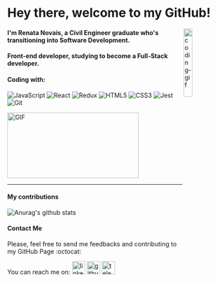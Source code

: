 # Hey there, welcome to my GitHub!
<img align="right" alt="coding-gif" src="https://media.giphy.com/media/fAnzw6YK33jMwzp5wp/giphy.gif" width="20%"/>

#### I'm Renata Novais, a Civil Engineer graduate who's transitioning into Software Development.

#### Front-end developer, studying to become a Full-Stack developer.

#### Coding with:
![JavaScript](https://img.shields.io/badge/-JavaScript-%23F7DF1C?style=flat-square&logo=javascript&logoColor=000000&labelColor=%23F7DF1C&color=%23FFCE5A)
![React](https://img.shields.io/badge/-React-7159c1?style=flat-square&logo=react&logoColor=ffffff)
![Redux](https://img.shields.io/badge/-Redux-61DAFB?style=flat-square&logo=redux&logoColor=6a4daf)
![HTML5](https://img.shields.io/badge/-HTML5-%23E44D27?style=flat-square&logo=html5&logoColor=ffffff)
![CSS3](https://img.shields.io/badge/-CSS3-%231572B6?style=flat-square&logo=css3)
![Jest](https://img.shields.io/badge/-Jest-%23F7DF1C?style=flat-square&logo=jest&logoColor=000000&labelColor=%23F7DF1C&color=%23FFCE5A)
![Git](https://img.shields.io/badge/-Git-%23F05032?style=flat-square&logo=git&logoColor=%23ffffff)


<img alt="GIF"
  src="https://github-readme-stats.vercel.app/api/top-langs/?username=caciquez&layout=compact&title_color=fff&icon_color=79ff97&text_color=9f9f9f&bg_color=151515"
  height="150px" width="300px" />
  
--- 
#### My contributions
![Anurag's github
stats](https://github-readme-stats.vercel.app/api?username=renatanovais&show_icons=true&title_color=fff&icon_color=79ff97&text_color=9f9f9f&bg_color=151515)

#### Contact Me
Please, feel free to send me feedbacks and contributing to my GitHub Page :octocat:

You can reach me on:
[<img src='https://cdn.jsdelivr.net/npm/simple-icons@3.0.1/icons/linkedin.svg' alt='linkedin' height='30'>](https://www.linkedin.com/in/renata-novais/)  [<img src='https://cdn.jsdelivr.net/npm/simple-icons@3.0.1/icons/github.svg' alt='github' height='30'>](https://github.com/RenataNovais)  [<img src='https://cdn.jsdelivr.net/npm/simple-icons@3.0.1/icons/telegram.svg' alt='telegram' height='30'>](https://t.me/renata_novais)
